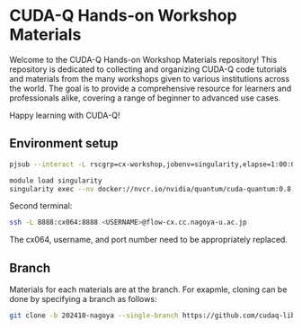 **CUDA-Q Hands-on Workshop Materials**
=====================================

Welcome to the CUDA-Q Hands-on Workshop Materials repository! This repository is dedicated to collecting and organizing CUDA-Q code tutorials and materials from the many workshops given to various institutions across the world. The goal is to provide a comprehensive resource for learners and professionals alike, covering a range of beginner to advanced use cases.

Happy learning with CUDA-Q!

## Environment setup

```sh
pjsub --interact -L rscgrp=cx-workshop,jobenv=singularity,elapse=1:00:00,node=1

module load singularity
singularity exec --nv docker://nvcr.io/nvidia/quantum/cuda-quantum:0.8.0 jupyter lab --notebook-dir=${HOME} --ip='*' --port=8888 --no-browser --allow-root
```

Second terminal:
```sh
ssh -L 8888:cx064:8888 <USERNAME>@flow-cx.cc.nagoya-u.ac.jp
```

The cx064, username, and port number need to be appropriately replaced.


## Branch

Materials for each materials are at the branch.
For exapmle, cloning can be done by specifying a branch as follows:
```sh
git clone -b 202410-nagoya --single-branch https://github.com/cudaq-libraries/workshops.git
```
